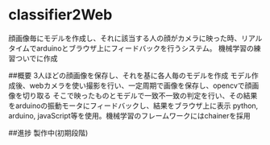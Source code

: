 # classifier2Web
顔画像毎にモデルを作成し、それに該当する人の顔がカメラに映った時、リアルタイムでarduinoとブラウザ上にフィードバックを行うシステム。
機械学習の練習ついでに作成

##概要
3人ほどの顔画像を保存し、それを基に各人毎のモデルを作成
モデル作成後、webカメラを使い撮影を行い、一定周期で画像を保存し、opencvで顔画像を切り取る
そこで映ったものとモデルで一致不一致の判定を行い、その結果をarduinoの振動モータにフィードバックし、結果をブラウザ上に表示
python, arduino, javaScript等を使用。機械学習のフレームワークにはchainerを採用

##進捗
製作中(初期段階)
